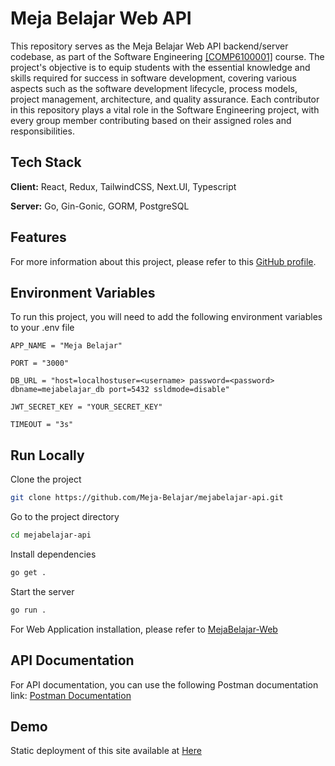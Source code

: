 # Meja Belajar Web API

This repository serves as the Meja Belajar Web API backend/server codebase, as part of the Software Engineering [[COMP6100001]](https://curriculum.binus.ac.id/course/COMP6100/) course. The project's objective is to equip students with the essential knowledge and skills required for success in software development, covering various aspects such as the software development lifecycle, process models, project management, architecture, and quality assurance. Each contributor in this repository plays a vital role in the Software Engineering project, with every group member contributing based on their assigned roles and responsibilities.


## Tech Stack

**Client:** React, Redux, TailwindCSS, Next.UI, Typescript

**Server:** Go, Gin-Gonic, GORM, PostgreSQL


## Features

For more information about this project, please refer to this [GitHub profile](https://github.com/Meja-Belajar).

## Environment Variables

To run this project, you will need to add the following environment variables to your .env file

`APP_NAME = "Meja Belajar"`

`PORT = "3000"`

`DB_URL = "host=localhostuser=<username> password=<password> dbname=mejabelajar_db port=5432 ssldmode=disable"`

`JWT_SECRET_KEY = "YOUR_SECRET_KEY"`

`TIMEOUT = "3s"`

## Run Locally

Clone the project

```bash
git clone https://github.com/Meja-Belajar/mejabelajar-api.git
```

Go to the project directory

```bash
cd mejabelajar-api
```

Install dependencies

```bash
go get .
```


Start the server

```bash
go run .
```

For Web Application installation, please refer to [MejaBelajar-Web](https://github.com/Meja-Belajar/mejabelajar-web)

## API Documentation

For API documentation, you can use the following Postman documentation link: [Postman Documentation](https://documenter.getpostman.com/view/33519756/2sA3Qv6q9k)

## Demo

Static deployment of this site available at [Here](https://meja-belajar.github.io/mejabelajar-web/)
